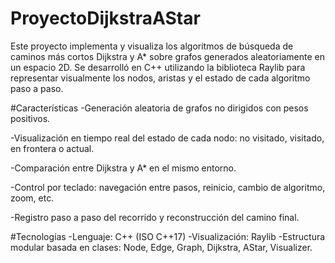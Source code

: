 # ProyectoDijkstraAStar
Este proyecto implementa y visualiza los algoritmos de búsqueda de caminos más cortos Dijkstra y A* sobre grafos generados aleatoriamente en un espacio 2D. Se desarrolló en C++ utilizando la biblioteca Raylib para representar visualmente los nodos, aristas y el estado de cada algoritmo paso a paso.

#Características
-Generación aleatoria de grafos no dirigidos con pesos positivos.

-Visualización en tiempo real del estado de cada nodo: no visitado, visitado, en frontera o actual.

-Comparación entre Dijkstra y A* en el mismo entorno.

-Control por teclado: navegación entre pasos, reinicio, cambio de algoritmo, zoom, etc.

-Registro paso a paso del recorrido y reconstrucción del camino final.

#Tecnologías
-Lenguaje: C++ (ISO C++17)
-Visualización: Raylib
-Estructura modular basada en clases: Node, Edge, Graph, Dijkstra, AStar, Visualizer.
